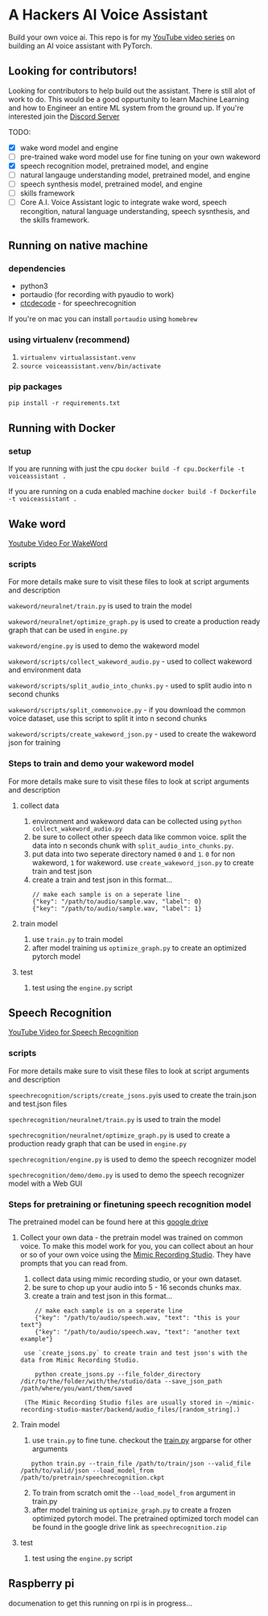# A Hackers AI Voice Assistant
Build your own voice ai. This repo is for my [YouTube video series](https://www.youtube.com/playlist?list=PL5rWfvZIL-NpFXM9nFr15RmEEh4F4ePZW) on building an AI voice assistant with PyTorch.

## Looking for contributors!
Looking for contributors to help build out the assistant. There is still alot of work to do. This would be a good oppurtunity to learn Machine Learning and how to Engineer an entire ML system from the ground up. If you're interested join the [Discord Server](https://discord.gg/9wSTT4F)

TODO:
- [x] wake word model and engine
- [ ] pre-trained wake word model use for fine tuning on your own wakeword
- [x] speech recognition model, pretrained model, and engine
- [ ] natural langauge understanding model, pretrained model, and engine
- [ ] speech synthesis model, pretrained model, and engine
- [ ] skills framework
- [ ] Core A.I. Voice Assistant logic to integrate wake word, speech recongition, natural language understanding, speech sysnthesis, and the skills framework.

## Running on native machine
### dependencies
* python3
* portaudio (for recording with pyaudio to work)
* [ctcdecode](https://github.com/parlance/ctcdecode) - for speechrecognition

If you're on mac you can install `portaudio` using `homebrew`

### using virtualenv (recommend)
1. `virtualenv virtualassistant.venv`
2. `source voiceassistant.venv/bin/activate`

### pip packages
`pip install -r requirements.txt` 

## Running with Docker
### setup
If you are running with just the cpu
`docker build -f cpu.Dockerfile -t voiceassistant .`

If you are running on a cuda enabled machine 
`docker build -f Dockerfile -t voiceassistant .`

## Wake word
[Youtube Video For WakeWord](https://www.youtube.com/watch?v=ob0p7G2QoHA&list=PL5rWfvZIL-NpFXM9nFr15RmEEh4F4ePZW)

### scripts
For more details make sure to visit these files to look at script arguments and description

`wakeword/neuralnet/train.py` is used to train the model

`wakeword/neuralnet/optimize_graph.py` is used to create a production ready graph that can be used in `engine.py`

`wakeword/engine.py` is used to demo the wakeword model

`wakeword/scripts/collect_wakeword_audio.py` - used to collect wakeword and environment data

`wakeword/scripts/split_audio_into_chunks.py` - used to split audio into n second chunks

`wakeword/scripts/split_commonvoice.py` - if you download the common voice dataset, use this script to split it into n second chunks

`wakeword/scripts/create_wakeword_json.py` - used to create the wakeword json for training

### Steps to train and demo your wakeword model

For more details make sure to visit these files to look at script arguments and description

1. collect data
    1. environment and wakeword data can be collected using `python collect_wakeword_audio.py`
    2. be sure to collect other speech data like common voice. split the data into n seconds chunk with `split_audio_into_chunks.py`.
    3. put data into two seperate directory named `0` and `1`. `0` for non wakeword, `1` for wakeword. use `create_wakeword_json.py` to create train and test json
    4. create a train and test json in this format...
        ```
        // make each sample is on a seperate line
        {"key": "/path/to/audio/sample.wav, "label": 0}
        {"key": "/path/to/audio/sample.wav, "label": 1}
        ```

2. train model
    1. use `train.py` to train model
    2. after model training us `optimize_graph.py` to create an optimized pytorch model

3. test
    1. test using the `engine.py` script


## Speech Recognition
[YouTube Video for Speech Recognition](https://www.youtube.com/watch?v=YereI6Gn3bM&list=PL5rWfvZIL-NpFXM9nFr15RmEEh4F4ePZW&index=2)

### scripts
For more details make sure to visit these files to look at script arguments and description

`speechrecognition/scripts/create_jsons.py`is used to create the train.json and test.json files

`spechrecognition/neuralnet/train.py` is used to train the model

`spechrecognition/neuralnet/optimize_graph.py` is used to create a production ready graph that can be used in `engine.py`

`spechrecognition/engine.py` is used to demo the speech recognizer model

`spechrecognition/demo/demo.py` is used to demo the speech recognizer model with a Web GUI


### Steps for pretraining or finetuning speech recognition model

The pretrained model can be found here at this [google drive](https://drive.google.com/drive/folders/14ljfpvisK1tz8fvFYETbdWqR3lOmJ_2Y?usp=sharing)

1. Collect your own data - the pretrain model was trained on common voice. To make this model work for you, you can collect about an hour or so of your own voice using the [Mimic Recording Studio](https://github.com/MycroftAI/mimic-recording-studio). They have prompts that you can read from.
    1. collect data using mimic recording studio, or your own dataset.
    2. be sure to chop up your audio into 5 - 16 seconds chunks max.
    3. create a train and test json in this format...
    ```
        // make each sample is on a seperate line
        {"key": "/path/to/audio/speech.wav, "text": "this is your text"}
        {"key": "/path/to/audio/speech.wav, "text": "another text example"}
    ```
        use `create_jsons.py` to create train and test json's with the data from Mimic Recording Studio.
    ```     
        python create_jsons.py --file_folder_directory /dir/to/the/folder/with/the/studio/data --save_json_path /path/where/you/want/them/saved
    ``` 
        (The Mimic Recording Studio files are usually stored in ~/mimic-recording-studio-master/backend/audio_files/[random_string].)
        
2. Train model
    1. use `train.py` to fine tune. checkout the [train.py](https://github.com/LearnedVector/A-Hackers-AI-Voice-Assistant/blob/master/VoiceAssistant/speechrecognition/neuralnet/train.py#L115) argparse for other arguments
    ```
       python train.py --train_file /path/to/train/json --valid_file /path/to/valid/json --load_model_from /path/to/pretrain/speechrecognition.ckpt
    ```
   2. To train from scratch omit the `--load_model_from` argument in train.py
   3. after model training us `optimize_graph.py` to create a frozen optimized pytorch model. The pretrained optimized torch model can be found in the google drive link as `speechrecognition.zip`


3. test
    1. test using the `engine.py` script

## Raspberry pi
documenation to get this running on rpi is in progress...
